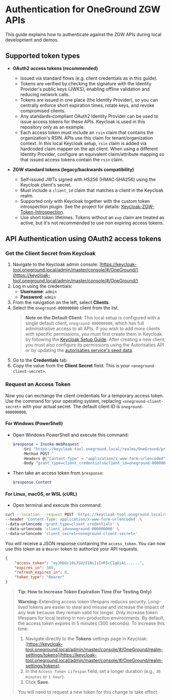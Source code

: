 # Authentication for OneGround ZGW APIs

This guide explains how to authenticate against the ZGW APIs during local development and demos.

## Supported token types

- **OAuth2 access tokens (recommended)**
  - Issued via standard flows (e.g. client credentials as in this guide).
  - Tokens are verified by checking the signature with the Identity Provider's public keys (JWKS), enabling offline validation and reducing network calls.
  - Tokens are issued in one place (the Identity Provider), so you can centrally enforce short expiration times, rotate keys, and revoke compromised clients.
  - Any standards‑compliant OAuth2 Identity Provider can be used to issue access tokens for these APIs. Keycloak is used in this repository only as an example.
  - Each access token must include an `rsin` claim that contains the organization's RSIN. APIs use this claim for tenant/organization context. In this local Keycloak setup, `rsin` claim is added via hardcoded claim mapper on the api client. When using a different Identity Provider, configure an equivalent claim/attribute mapping so that issued access tokens contain the `rsin` claim.

- **ZGW standard tokens (legacy/backwards compatibility)**
  - Self‑issued JWTs signed with HS256 (HMAC‑SHA256) using the Keycloak client's secret.
  - Must include a `client_id` claim that matches a client in the Keycloak realm.
  - Supported only with Keycloak together with the custom token introspection plugin. See the project for details: [Keycloak-ZGW-Token-Introspection](https://github.com/OneGround/Keycloak-ZGW-Token-Introspection).
  - Use short token lifetimes. Tokens without an `exp` claim are treated as active, but it's not recommended to use non expiring access tokens.

## API Authentication using OAuth2 access tokens

### Get the Client Secret from Keycloak

1. Navigate to the Keycloak admin console: [https://keycloak-tool.oneground.local/admin/master/console/#/OneGround/](https://keycloak-tool.oneground.local/admin/master/console/#/OneGround/)
2. Log in using the credentials:
    - **Username**: `admin`
    - **Password**: `admin`
3. From the navigation on the left, select **Clients**.
4. Select the `oneground-000000000` client from the list.
    > **Note on the Default Client:** This local setup is configured with a single default client, `oneground-000000000`, which has full administrative access to all APIs. If you wish to add more clients with specific permissions, you must first create them in Keycloak by following the [Keycloak Setup Guide](./localdev/keycloak/KeycloakSetup/README.md). After creating a new client, you must also configure its permissions using the Autorisaties API or by updating the [autorisaties service's seed data](./localdev/oneground-services-data/ac-data/applicaties.json).
5. Go to the **Credentials** tab.
6. Copy the value from the **Client Secret** field. This is your `<oneground-client-secret>`.

### Request an Access Token

Now you can exchange the client credentials for a temporary access token. Use the command for your operating system, replacing `<oneground-client-secret>` with your actual secret. The default client ID is `oneground-000000000`.

#### For Windows (PowerShell)

- Open Windows PowerShell and execute this command:

    ```powershell
    $response = Invoke-WebRequest `
        -Uri "https://keycloak-tool.oneground.local/realms/OneGround/protocol/openid-connect/token" `
        -Method POST `
        -Headers @{"Content-Type" = "application/x-www-form-urlencoded"} `
        -Body "grant_type=client_credentials&client_id=oneground-000000000&client_secret=<oneground-client-secret>"
    ```

- Then take an access token from `$response`:

    ```powershell
    $response.Content
    ```

#### For Linux, macOS, or WSL (cURL)

- Open terminal and execute this command:

```bash
curl --location --request POST 'https://keycloak-tool.oneground.local/realms/OneGround/protocol/openid-connect/token' \
--header 'Content-Type: application/x-www-form-urlencoded' \
--data-urlencode 'grant_type=client_credentials' \
--data-urlencode 'client_id=oneground-000000000' \
--data-urlencode 'client_secret=<oneground-client-secret>'
```

You will receive a JSON response containing the `access_token`. You can now use this token as a `Bearer` token to authorize your API requests.

```json
{
    "access_token": "eyJhbGciOiJSUzI1NiIsInR5cCIgOiAi......",
    "expires_in": 300,
    "refresh_expires_in": 0,
    "token_type": "Bearer"
}
```

> **Tip: How to Increase Token Expiration Time (For Testing Only)**
>
> **Warning:** Extending access token lifespans reduces security. Long-lived tokens are easier to steal and misuse and increase the impact of any leak because they remain valid for longer. Only increase token lifespans for local testing in non-production environments.
> By default, the access token expires in 5 minutes (300 seconds). To increase this time:
>
> 1. Navigate directly to the **Tokens** settings page in Keycloak: [https://keycloak-tool.oneground.local/admin/master/console/#/OneGround/realm-settings/tokens](https://keycloak-tool.oneground.local/admin/master/console/#/OneGround/realm-settings/tokens).
> 2. In the `Access Token Lifespan` field, set a longer duration (e.g., `30 minutes` or `1 hour`).
> 3. Click **Save**.
>
> You will need to request a new token for this change to take effect.
